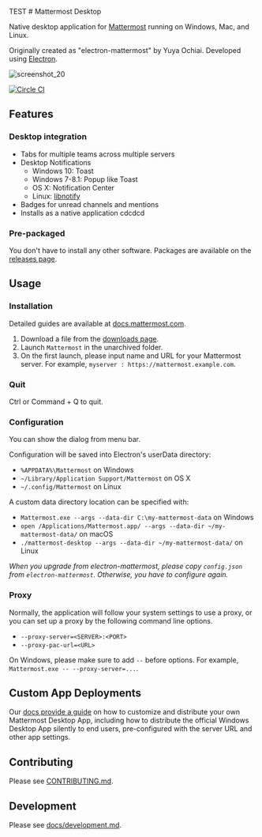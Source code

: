 TEST # Mattermost Desktop

Native desktop application for [Mattermost](http://www.mattermost.org/) running on Windows, Mac, and Linux.

Originally created as "electron-mattermost" by Yuya Ochiai. Developed using [Electron](http://electron.atom.io/).

![screenshot_20](https://user-images.githubusercontent.com/29708087/35169141-65d7652a-fd29-11e7-901d-735881fb7b9d.png)

[![Circle CI](https://circleci.com/gh/mattermost/desktop.svg?style=shield)](https://circleci.com/gh/mattermost/desktop)

## Features

### Desktop integration
* Tabs for multiple teams across multiple servers
* Desktop Notifications
  * Windows 10: Toast
  * Windows 7-8.1: Popup like Toast
  * OS X: Notification Center
  * Linux: [libnotify](http://electron.atom.io/docs/v0.36.0/tutorial/desktop-environment-integration/#linux)
* Badges for unread channels and mentions
* Installs as a native application
cdcdcd
### Pre-packaged
You don't have to install any other software.
Packages are available on the [releases page](http://github.com/mattermost/desktop/releases).

## Usage

### Installation
Detailed guides are available at [docs.mattermost.com](https://about.mattermost.com/default-desktop-app-documentation/).

1. Download a file from the [downloads page](https://about.mattermost.com/downloads).
2. Launch `Mattermost` in the unarchived folder.
3. On the first launch, please input name and URL for your Mattermost server. For example, `myserver : https://mattermost.example.com`.

### Quit
Ctrl or Command + Q to quit.

### Configuration
You can show the dialog from menu bar.

Configuration will be saved into Electron's userData directory:

* `%APPDATA%\Mattermost` on Windows
* `~/Library/Application Support/Mattermost` on OS X
* `~/.config/Mattermost` on Linux

A custom data directory location can be specified with:

* `Mattermost.exe --args --data-dir C:\my-mattermost-data` on Windows
* `open /Applications/Mattermost.app/ --args --data-dir ~/my-mattermost-data/` on macOS 
* `./mattermost-desktop --args --data-dir ~/my-mattermost-data/` on Linux

*When you upgrade from electron-mattermost, please copy `config.json` from `electron-mattermost`.
Otherwise, you have to configure again.*

### Proxy
Normally, the application will follow your system settings to use a proxy, or you can set up a proxy by the following command line options.

* `--proxy-server=<SERVER>:<PORT>`
* `--proxy-pac-url=<URL>`

On Windows, please make sure to add `--` before options. For example, `Mattermost.exe -- --proxy-server=...`.

## Custom App Deployments
Our [docs provide a guide](https://docs.mattermost.com/deployment/desktop-app-deployment.html) on how to customize and distribute your own Mattermost Desktop App, including how to distribute the official Windows Desktop App silently to end users, pre-configured with the server URL and other app settings.

## Contributing
Please see [CONTRIBUTING.md](./CONTRIBUTING.md).

## Development
Please see [docs/development.md](./docs/development.md).


